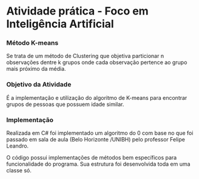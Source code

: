 # Atividade prática - Foco em Inteligência Artificial

### Método K-means

Se trata de um método de Clustering que objetiva particionar n observações dentre k grupos onde cada observação pertence ao grupo mais próximo da média.

### Objetivo da Atividade

É a implementação e utilização do algoritmo de K-means para encontrar grupos de pessoas que possuem idade similar.

### Implementação 

Realizada em C# foi implementado um algoritmo do 0 com base no que foi passado em sala de aula (Belo Horizonte /UNIBH) pelo professor Felipe Leandro.

O código possui implementações de métodos bem específicos para funcionalidade do programa. Sua estrutura foi desenvolvida toda em uma classe só.

